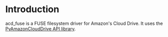 Introduction
============
acd_fuse is a FUSE filesystem driver for Amazon's Cloud Drive. It uses the [PyAmazonCloudDrive API library](https://github.com/handyman5/pyamazonclouddrive-clone).
